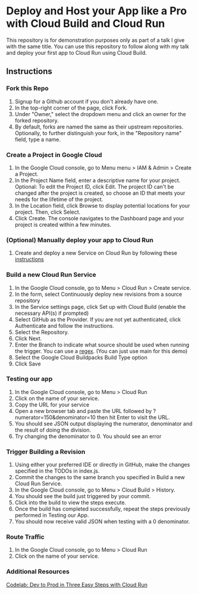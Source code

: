 # Deploy and Host your App like a Pro with Cloud Build and Cloud Run

This repository is for demonstration purposes only as part of a talk I give with the same title. You can use this repository to follow along with my talk and deploy your first app to Cloud Run using Cloud Build.

## Instructions

### Fork this Repo
1. Signup for a Github account if you don't already have one.
2. In the top-right corner of the page, click Fork.
3. Under "Owner," select the dropdown menu and click an owner for the forked repository.
4. By default, forks are named the same as their upstream repositories. Optionally, to further distinguish your fork, in the "Repository name" field, type a name.

### Create a Project in Google Cloud
1. In the Google Cloud console, go to Menu menu > IAM & Admin > Create a Project.
2. In the Project Name field, enter a descriptive name for your project.
Optional: To edit the Project ID, click Edit. The project ID can't be changed after the project is created, so choose an ID that meets your needs for the lifetime of the project.
3. In the Location field, click Browse to display potential locations for your project. Then, click Select.
4. Click Create. The console navigates to the Dashboard page and your project is created within a few minutes.

### (Optional) Manually deploy your app to Cloud Run
1. Create and deploy a new Service on Cloud Run by following these [instructions](https://cloud.google.com/run/docs/deploying)

### Build a new Cloud Run Service
1. In the Google Cloud console, go to Menu > Cloud Run > Create service.
2. In the form, select Continuously deploy new revisions from a source repository
3. In the Service settings page, click Set up with Cloud Build (enable the necessary API(s) if prompted)
4. Select GitHub as the Provider. If you are not yet authenticated, click Authenticate and follow the instructions.
5. Select the Repository.
6. Click Next.
7. Enter the Branch to indicate what source should be used when running the trigger. You can use a [regex](https://github.com/google/re2/wiki/Syntax). (You can just use main for this demo)
8. Select the Google Cloud Buildpacks Build Type option
9. Click Save

### Testing our app
1. In the Google Cloud console, go to Menu > Cloud Run
2. Click on the name of your service.
3. Copy the URL for your service
4. Open a new browser tab and paste the URL followed by ?numerator=150&denominator=10 then hit Enter to visit the URL.
5. You should see JSON output displaying the numerator, denominator and the result of doing the division.
6. Try changing the denominator to 0. You should see an error

### Trigger Building a Revision
1. Using either your preferred IDE or directly in GitHub, make the changes specified in the TODOs in index.js.  
2. Commit the changes to the same branch you specified in Build a new Cloud Run Service.
3. In the Google Cloud console, go to Menu > Cloud Build > History.
4. You should see the build just triggered by your commit.
5. Click into the build to view the steps execute.
6. Once the build has completed successfully, repeat the steps previously performed in Testing our App.
7. You should now receive valid JSON when testing with a 0 denominator.


### Route Traffic
1. In the Google Cloud console, go to Menu > Cloud Run
2. Click on the name of your service.



### Additional Resources

[Codelab: Dev to Prod in Three Easy Steps with Cloud Run](https://codelabs.developers.google.com/codelabs/cloud-run-dev2prod)